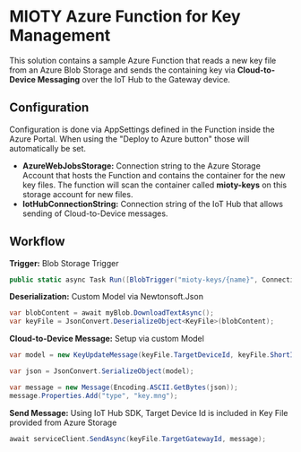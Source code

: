 # MIOTY Azure Function for Key Management

This solution contains a sample Azure Function that reads a new key file from an Azure Blob Storage and sends the containing key via **Cloud-to-Device Messaging** over the IoT Hub to the Gateway device.

## Configuration

Configuration is done via AppSettings defined in the Function inside the Azure Portal. When using the "Deploy to Azure button" those will automatically be set.

- **AzureWebJobsStorage:** Connection string to the Azure Storage Account that hosts the Function and contains the container for the new key files. The function will scan the container called **mioty-keys** on this storage account for new files.
- **IotHubConnectionString:** Connection string of the IoT Hub that allows sending of Cloud-to-Device messages.

## Workflow

**Trigger:** Blob Storage Trigger

```csharp
public static async Task Run([BlobTrigger("mioty-keys/{name}", Connection = "AzureWebJobsStorage")] CloudBlockBlob myBlob, string name, ILogger log, ExecutionContext context)
```

**Deserialization:** Custom Model via Newtonsoft.Json

```csharp
var blobContent = await myBlob.DownloadTextAsync();
var keyFile = JsonConvert.DeserializeObject<KeyFile>(blobContent);
```

**Cloud-to-Device Message:** Setup via custom Model

```csharp
var model = new KeyUpdateMessage(keyFile.TargetDeviceId, keyFile.ShortId, keyFile.Key);

var json = JsonConvert.SerializeObject(model);

var message = new Message(Encoding.ASCII.GetBytes(json));
message.Properties.Add("type", "key.mng");
```

**Send Message:** Using IoT Hub SDK, Target Device Id is included in Key File provided from Azure Storage

```csharp
await serviceClient.SendAsync(keyFile.TargetGatewayId, message);
```